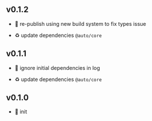 ## v0.1.2

* 🐞 re-publish using new build system to fix types issue

* ♻️ update dependencies `@auto/core`

## v0.1.1

* 🐞 ignore initial dependencies in log

* ♻️ update dependencies `@auto/core`

## v0.1.0

* 🐣 init

